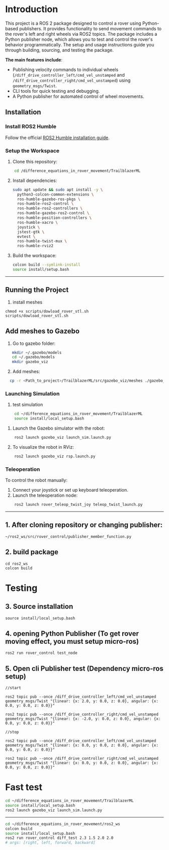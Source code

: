 # Introduction

This project is a ROS 2 package designed to control a rover using Python-based publishers. It provides functionality to send movement commands to the rover's left and right wheels via ROS2 topics. The package includes a Python publisher node, which allows you to test and control the rover's behavior programmatically. The setup and usage instructions guide you through building, sourcing, and testing the package.

**The main features include**:
- Publishing velocity commands to individual wheels (`/diff_drive_controller_left/cmd_vel_unstamped` and `/diff_drive_controller_right/cmd_vel_unstamped`) using `geometry_msgs/Twist`.
- CLI tools for quick testing and debugging.
- A Python publisher for automated control of wheel movements.

## Installation

### Install ROS2 Humble
Follow the official [ROS2 Humble installation guide](https://docs.ros.org/en/humble/Installation.html).

### Setup the Workspace
1. Clone this repository:
```bash
    cd /difference_equations_in_rover_movement/TrailblazerML
```
2. Install dependencies:
    ```bash
    sudo apt update && sudo apt install -y \
      python3-colcon-common-extensions \
      ros-humble-gazebo-ros-pkgs \
      ros-humble-ros2-control \
      ros-humble-ros2-controllers \
      ros-humble-gazebo-ros2-control \
      ros-humble-position-controllers \
      ros-humble-xacro \
      joystick \
      jstest-gtk \
      evtest \
      ros-humble-twist-mux \
      ros-humble-rviz2
    ```

3. Build the workspace:
    ```bash
    colcon build --symlink-install
    source install/setup.bash
    ```

---

## Running the Project
1. install meshes
```
chmod +x scripts/dowload_rover_stl.sh 
scripts/dowload_rover_stl.sh 
```
## Add meshes to Gazebo
1. Go to gazebo folder:
```bash
   mkdir ~/.gazebo/models
   cd ~/.gazebo/models
   mkdir gazebo_viz
```
2. Add meshes:
```bash
  cp -r <Path_to_project>/TrailblazerML/src/gazebo_viz/meshes ./gazebo_viz
```

### Launching Simulation
1. test simulation
```bash
    cd ~/difference_equations_in_rover_movement/TrailblazerML
    source install/local_setup.bash
```
1. Launch the Gazebo simulator with the robot:
```bash
    ros2 launch gazebo_viz launch_sim.launch.py
```
2. To visualize the robot in RViz:
```bash
    ros2 launch gazebo_viz rsp.launch.py
```

### Teleoperation
To control the robot manually:
1. Connect your joystick or set up keyboard teleoperation.
2. Launch the teleoperation node:
```bash
    ros2 launch rover_teleop_twist_joy teleop_twist_launch.py
```
   
---

## 1. After cloning repository or changing publisher:

```
~/ros2_ws/src/rover_control/publisher_member_function.py
```

## 2. build package

```
cd ros2_ws
colcon build
```

# Testing

## 3. Source installation

```
source install/local_setup.bash
```

## 4. opening Python Publisher (To get rover moving effect, you must setup micro-ros)

```
ros2 run rover_control test_node
```

## 5. Open cli Publisher test (Dependency micro-ros setup)

```
//start

ros2 topic pub --once /diff_drive_controller_left/cmd_vel_unstamped geometry_msgs/Twist "{linear: {x: 2.0, y: 0.0, z: 0.0}, angular: {x: 0.0, y: 0.0, z: 0.0}}"

ros2 topic pub --once /diff_drive_controller_right/cmd_vel_unstamped geometry_msgs/Twist "{linear: {x: -2.0, y: 0.0, z: 0.0}, angular: {x: 0.0, y: 0.0, z: 0.0}}"

//stop

ros2 topic pub --once /diff_drive_controller_left/cmd_vel_unstamped geometry_msgs/Twist "{linear: {x: 0.0, y: 0.0, z: 0.0}, angular: {x: 0.0, y: 0.0, z: 0.0}}"

ros2 topic pub --once /diff_drive_controller_right/cmd_vel_unstamped geometry_msgs/Twist "{linear: {x: 0.0, y: 0.0, z: 0.0}, angular: {x: 0.0, y: 0.0, z: 0.0}}"
```

# Fast test
```bash
cd ~/difference_equations_in_rover_movement/TrailblazerML
source install/local_setup.bash
ros2 launch gazebo_viz launch_sim.launch.py
```
---
```bash
cd ~/difference_equations_in_rover_movement/ros2_ws
colcon build
source install/local_setup.bash
ros2 run rover_control diff_test 2.3 1.5 2.0 2.0
# args: [right, left, forward, backward]
```
